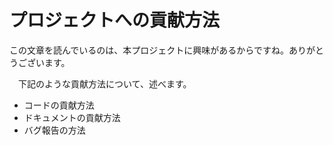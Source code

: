 # プロジェクトへの貢献方法

この文章を読んでいるのは、本プロジェクトに興味があるからですね。ありがとうございます。

　下記のような貢献方法について、述べます。

- コードの貢献方法
- ドキュメントの貢献方法
- バグ報告の方法


